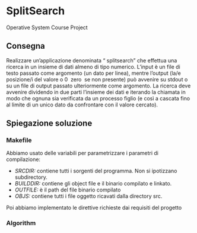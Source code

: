 # SplitSearch
Operative System Course Project

## Consegna

Realizzare un’applicazione denominata “ splitsearch” che effettua una ricerca in un insieme di dati almeno di tipo numerico. L’input è un file di testo passato come argomento (un dato per linea), mentre l’output (la/e posizione/i del valore o 0 ­ zero ­ se non presente) può avvenire su stdout o su un file di output passato ulteriormente come argomento. La ricerca deve avvenire dividendo in due parti l’insieme dei dati e iterando la chiamata in modo che ognuna sia verificata da un processo figlio (e così a cascata fino al limite di un unico dato da confrontare con il valore cercato).

## Spiegazione soluzione

### Makefile

Abbiamo usato delle variabili per parametrizzare i parametri di compilazione:

* _SRCDIR:_ contiene tutti i sorgenti del programma. Non si ipotizzano subdirectory.
* _BUILDDIR:_ contiene gli object file e il binario compilato e linkato.
* _OUTFILE:_ è il path del file binario compilato
* _OBJS:_ contiene tutti i file oggetto ricavati dalla directory src.

Poi abbiamo implementato le direttive richieste dai requisiti del progetto

### Algorithm


